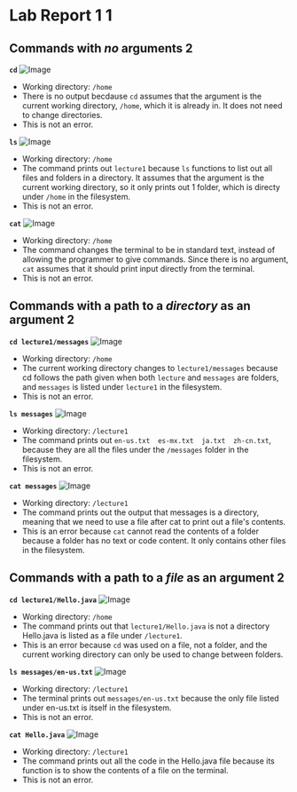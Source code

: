 # Lab Report 1 1

## Commands with *no* arguments 2

**`cd`**
![Image](cdNoArg.png)
* Working directory: `/home`
* There is no output becdause `cd` assumes that the argument is the current working directory, `/home`, which it is already in. It does not need to change directories.
* This is not an error.

**`ls`**
![Image](lsNoArg.png)
* Working directory: `/home`
* The command prints out `lecture1` because `ls` functions to list out all files and folders in a directory. It assumes that the argument is the current working directory, so it only prints out 1 folder, which is directy under `/home` in the filesystem.
* This is not an error.

**`cat`**
![Image](catNoArg.png)
* Working directory: `/home`
* The command changes the terminal to be in standard text, instead of allowing the programmer to give commands. Since there is no argument, `cat` assumes that it should print input directly from the terminal. 
* This is not an error.

## Commands with a path to a *directory* as an argument 2

**`cd lecture1/messages`**
![Image](cdDirectory.png)
* Working directory: `/home`
* The current working directory changes to `lecture1/messages` because cd follows the path given when both `lecture` and `messages` are folders, and `messages` is listed under `lecture1` in the filesystem.
* This is not an error.

**`ls messages`**
![Image](lsDirectory.png)
* Working directory: `/lecture1`
* The command prints out `en-us.txt  es-mx.txt  ja.txt  zh-cn.txt`, because they are all the files under the `/messages` folder in the filesystem. 
* This is not an error.

**`cat messages`**
![Image](catDirectory.png)
* Working directory: `/lecture1`
* The command prints out the output that messages is a directory, meaning that we need to use a file after cat to print out a file's contents.
* This is an error because `cat` cannot read the contents of a folder because a folder has no text or code content. It only contains other files in the filesystem.

## Commands with a path to a *file* as an argument 2

**`cd lecture1/Hello.java`**
![Image](cdFile.png)
* Working directory: `/home`
* The command prints out that `lecture1/Hello.java` is not a directory Hello.java is listed as a file under `/lecture1`.
* This is an error because `cd` was used on a file, not a folder, and the current working directory can only be used to change between folders.

**`ls messages/en-us.txt`**
![Image](lsFile.png)
* Working directory: `/lecture1`
* The terminal prints out `messages/en-us.txt` because the only file listed under en-us.txt is itself in the filesystem.
* This is not an error.

**`cat Hello.java`**
![Image](catFile.png)
* Working directory: `/lecture1`
* The command prints out all the code in the Hello.java file because its function is to show the contents of a file on the terminal.
* This is not an error.
